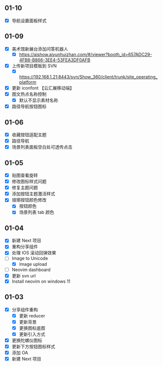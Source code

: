 ## 01-10

- [x] 导航设置面板样式

## 01-09

- [x] 美术馆新展台添加问答机器人
	- [x] https://aishow.aiyunhuizhan.com/#/viewer?booth_id=657ADC29-4FB8-B866-3EE4-53FEA3DF0AFB
- [x] 上传新项目模板到 SVN
	- [x] https://192.168.1.21:8443/svn/Show_360/client/trunk/site_operating_platform
- [x] 更新 iconfont 【云汇展移动端】
- [x] 图文热点名称控制
	- [x] 默认不显示素材名称
- [x] 路径导航按钮图标

## 01-06

- [x] 收藏按钮适配主题
- [x] 路径导航
- [x] 场景列表面板空白处可透传点击

## 01-05

- [x] 贴图查看旋转
- [x] 修改图标样式问题
- [x] 修复主题问题
- [x] 添加按钮主题激活样式
- [x] 琅琊按钮颜色修改
	- [x] 按钮颜色
	- [x] 场景列表 tab 颜色

## 01-04

- [x] 新建 Next 项目
- [x] 重构分享组件
- [x] 处理 IOS 滚动回弹效果
- [ ] Image to Unicode
	- [x] Image upload
- [ ] Neovim dashboard
- [x] 更新 svn url
- [x] Install neovim on windows 11

## 01-03

- [x] 分享组件重构
	- [x] 更新 reducer
	- [x] 更新背景
	- [x] 更换图标底图
	- [x] 更新引入方式
- [x] 更换陀螺仪图标
- [x] 更新下方按钮图标样式
- [x] 添加 OA
- [x] 新建 Next 项目